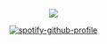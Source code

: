 <div align="center">

![](https://komarev.com/ghpvc/?username=ennlo&color=406FEB&base=5834&style=flat-square&label=one+day,+but+not+today.)

[![spotify-github-profile](https://spotify-github-profile.kittinanx.com/api/view?uid=ytli9u7trg8a0ujmzzshj33yn&cover_image=true&theme=natemoo-re&show_offline=true&background_color=007FD8&interchange=true&bar_color=406FEB&bar_color_cover=false)](https://spotify-github-profile.kittinanx.com/api/view?uid=ytli9u7trg8a0ujmzzshj33yn&redirect=true)
